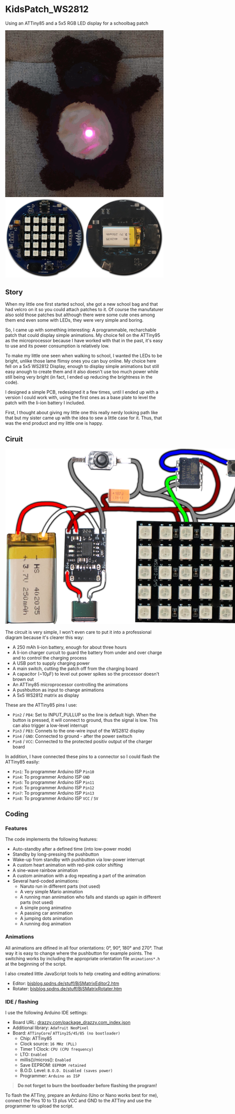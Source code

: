 # KidsPatch_WS2812

Using an ATTiny85 and a 5x5 RGB LED display for a schoolbag patch

<img src="img/patch.gif" style="max-height:40vh;" /> <img src="img/electronics.png" style="max-height:40vh;"/>

## Story

When my little one first started school, she got a new school bag and that had velcro on it so you could attach patches to it. Of course the manufaturer also sold those patches but although there were some cute ones among them end even some with LEDs, they were very simple and boring.

So, I came up with something interesting: A programmable, recharchable patch that could display simple animations. My choice fell on the ATTiny95 as the microprocessor because I have worked with that in the past, it's easy to use and its power consumption is relatively low.

To make my little one seen when walking to school, I wanted the LEDs to be bright, unlike those lame flimsy ones you can buy online. My choice here fell on a 5x5 WS2812 Display, enough to display simple animations but still easy anough to create them and it also doesn't use too much power while still being very bright (in fact, I ended up reducing the brightness in the code).

I designed a simple PCB, redesigned it a few times, until I ended up with a version I could work with, using the first ones as a base plate to level the patch with the li-ion battery I included.

First, I thought about giving my little one this really nerdy looking path like that but my sister came up with the idea to sew a little case for it. Thus, that was the end product and my little one is happy.


## Ciruit

<img src="img/circuit.png" style="max-width:80vw;" />

The circuit is very simple, I won't even care to put it into a professional diagram because it's clearer this way: 

- A 250 mAh li-ion battery, enough for about three hours
- A li-ion charger curcuit to guard the battery from under and over charge and to control the charging process
- A USB port to supply charging power
- A main switch, cutting the patch off from the charging board
- A capacitor (~10µF) to level out power spikes so the processor doesn't brown out
- An ATTiny85 microprocessor controlling the animations
- A pushbutton as input to change animations
- A 5x5 WS2812 matrix as display

These are the ATTiny85 pins I use:

- `Pin2` / `PB4`: Set to INPUT_PULLUP so the line is default high. When the button is pressed, it will connect to ground, thus the signal is low. This can also trigger a low-level interrupt
- `Pin3` / `PB3`: Connets to the one-wire input of the WS2812 display
- `Pin4` / `GND`: Connected to ground - after the power switsch
- `Pin8` / `VCC`: Connected to the protected positiv output of the charger board

In addition, I have connected these pins to a connector so I could flash the ATTiny85 easily:

- `Pin1`: To programmer Arduino ISP `Pin10`
- `Pin4`: To programmer Arduino ISP `GND`
- `Pin5`: To programmer Arduino ISP `Pin11`
- `Pin6`: To programmer Arduino ISP `Pin12`
- `Pin7`: To programmer Arduino ISP `Pin13`
- `Pin8`: To programmer Arduino ISP `VCC` / `5V` 


## Coding

### Features

The code implements the following features:

- Auto-standby after a defined time (into low-power mode)
- Standby by long-pressing the pushbutton
- Wake-up from standby with pushbutton via low-power interrupt
- A custom heart animation with red-pink color shifting
- A sine-wave rainbow animation
- A custom animation with a dog repeating a part of the animation
- Several hard-coded animations:
  - Naruto run in different parts (not used)
  - A very simple Mario animation
  - A running man annimation who falls and stands up again in different parts (not used)
  - A simple pong animatino
  - A passing car annimation
  - A jumping dots animation
  - A running dog animation

### Animations

All animations are difined in all four orientations: 0°, 90°, 180° and 270°. That way it is easy to change where the pushbutton for example points. The switching works by including the appropriate orientation file `animations*.h` at the beginning of the script.

I also created little JavaScript tools to help creating and editing animations:
- Editor: [bjsblog.spdns.de/stuff/BjSMatrixEditor2.htm](https://bjsblog.spdns.de/stuff/BjSMatrixEditor2.htm)
- Rotater: [bjsblog.spdns.de/stuff/BjSMatrixRotater.htm](https://bjsblog.spdns.de/stuff/BjSMatrixRotater.htm)

### IDE / flashing

I use the following Arduino IDE settings:

- Board URL: [drazzy.com/package_drazzy.com_index.json](http://drazzy.com/package_drazzy.com_index.json)
- Additional library: `Adafruit NeoPixel`
- Board: `ATTinyCore`/ `ATTiny25/45/85 (no bootloader)`
  - Chip: ATTiny85
  - Clock source: `16 MHz (PLL)`
  - Timer 1 Clock: `CPU (CPU frequency)`
  - LTO: `Enabled`
  - millis()/micros(): `Enabled`
  - Save EEPROM: `EEPROM retained`
  - B.O.D. Level: `B.O.D. Disabled (saves power)`
  - Programmer: `Arduino as ISP`

> **Do not forget to burn the bootloader before flashing the program!**

To flash the ATTiny, prepare an Arduino (Uno or Nano works best for me), connect the Pins 10 to 13 plus VCC and GND to the ATTiny and use the programmer to upload the script.